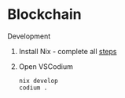 # Blockchain

Development

1. Install Nix - complete all [steps](https://github.com/deemp/flakes/blob/main/README/InstallNix.md)
2. Open VSCodium

   ```console
   nix develop
   codium .
   ```

